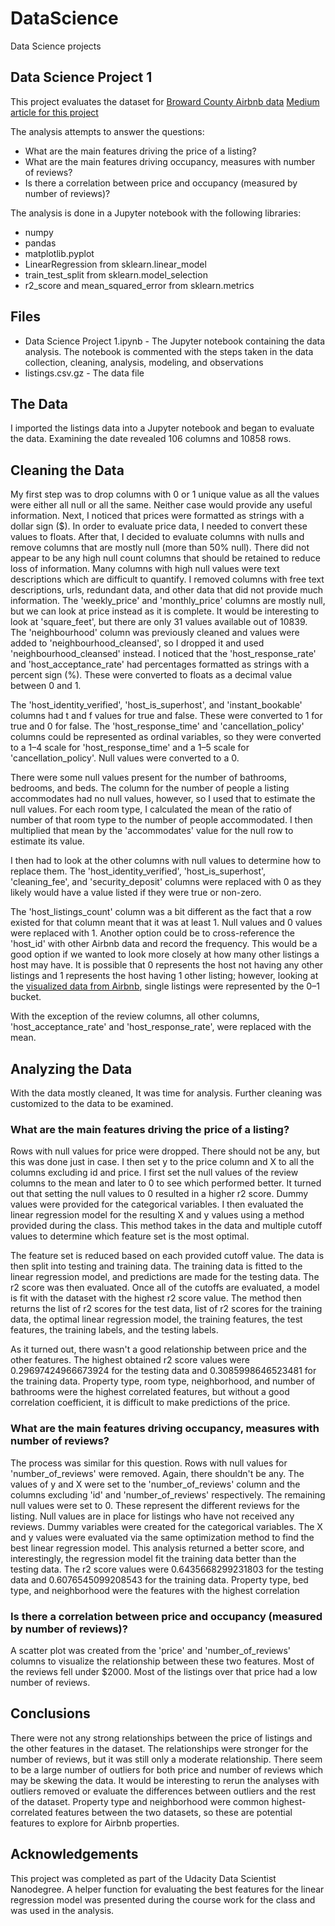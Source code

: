 # DataScience
Data Science projects

## Data Science Project 1

This project evaluates the dataset for [Broward County Airbnb data](http://insideairbnb.com/get-the-data.html)
[Medium article for this project](https://medium.com/@ronda_lunn/analyzing-broward-county-airbnb-data-1562ad3f2456)

The analysis attempts to answer the questions: 
* What are the main features driving the price of a listing?
* What are the main features driving occupancy, measures with number of reviews? 
* Is there a correlation between price and occupancy (measured by number of reviews)? 

The analysis is done in a Jupyter notebook with the following libraries: 
* numpy
* pandas
* matplotlib.pyplot
* LinearRegression from sklearn.linear_model 
* train_test_split from sklearn.model_selection
* r2_score and mean_squared_error from sklearn.metrics

## Files 
* Data Science Project 1.ipynb - The Jupyter notebook containing the data analysis. The notebook is commented with the steps taken in the data collection, cleaning, analysis, modeling, and observations
* listings.csv.gz - The data file

## The Data
I imported the listings data into a Jupyter notebook and began to evaluate the data. Examining the date revealed 106 columns and 10858 rows.

## Cleaning the Data
My first step was to drop columns with 0 or 1 unique value as all the values were either all null or all the same. Neither case would provide any useful information.
Next, I noticed that prices were formatted as strings with a dollar sign ($). In order to evaluate price data, I needed to convert these values to floats.
After that, I decided to evaluate columns with nulls and remove columns that are mostly null (more than 50% null). There did not appear to be any high null count columns that should be retained to reduce loss of information. Many columns with high null values were text descriptions which are difficult to quantify. I removed columns with free text descriptions, urls, redundant data, and other data that did not provide much information. The 'weekly_price' and 'monthly_price' columns are mostly null, but we can look at price instead as it is complete. It would be interesting to look at 'square_feet', but there are only 31 values available out of 10839. The 'neighbourhood' column was previously cleaned and values were added to 'neighbourhood_cleansed', so I dropped it and used 'neighbourhood_cleansed' instead.
I noticed that the 'host_response_rate' and 'host_acceptance_rate' had percentages formatted as strings with a percent sign (%). These were converted to floats as a decimal value between 0 and 1.

The 'host_identity_verified', 'host_is_superhost', and 'instant_bookable' columns had t and f values for true and false. These were converted to 1 for true and 0 for false.
The 'host_response_time' and 'cancellation_policy' columns could be represented as ordinal variables, so they were converted to a 1–4 scale for 'host_response_time' and a 1–5 scale for 'cancellation_policy'. Null values were converted to a 0.

There were some null values present for the number of bathrooms, bedrooms, and beds. The column for the number of people a listing accommodates had no null values, however, so I used that to estimate the null values. For each room type, I calculated the mean of the ratio of number of that room type to the number of people accommodated. I then multiplied that mean by the 'accommodates' value for the null row to estimate its value.

I then had to look at the other columns with null values to determine how to replace them. The 'host_identity_verified', 'host_is_superhost', 'cleaning_fee', and 'security_deposit' columns were replaced with 0 as they likely would have a value listed if they were true or non-zero.

The 'host_listings_count' column was a bit different as the fact that a row existed for that column meant that it was at least 1. Null values and 0 values were replaced with 1. Another option could be to cross-reference the 'host_id' with other Airbnb data and record the frequency. This would be a good option if we wanted to look more closely at how many other listings a host may have. It is possible that 0 represents the host not having any other listings and 1 represents the host having 1 other listing; however, looking at the [visualized data from Airbnb](http://insideairbnb.com/broward-county/), single listings were represented by the 0–1 bucket.

With the exception of the review columns, all other columns, 'host_acceptance_rate' and 'host_response_rate', were replaced with the mean.

## Analyzing the Data
With the data mostly cleaned, It was time for analysis. Further cleaning was customized to the data to be examined.

### What are the main features driving the price of a listing?
Rows with null values for price were dropped. There should not be any, but this was done just in case. I then set y to the price column and X to all the columns excluding id and price. I first set the null values of the review columns to the mean and later to 0 to see which performed better. It turned out that setting the null values to 0 resulted in a higher r2 score. Dummy values were provided for the categorical variables. I then evaluated the linear regression model for the resulting X and y values using a method provided during the class. This method takes in the data and multiple cutoff values to determine which feature set is the most optimal.

The feature set is reduced based on each provided cutoff value. The data is then split into testing and training data. The training data is fitted to the linear regression model, and predictions are made for the testing data. The r2 score was then evaluated. Once all of the cutoffs are evaluated, a model is fit with the dataset with the highest r2 score value. The method then returns the list of r2 scores for the test data, list of r2 scores for the training data, the optimal linear regression model, the training features, the test features, the training labels, and the testing labels.

As it turned out, there wasn't a good relationship between price and the other features. The highest obtained r2 score values were 0.29697424966673924 for the testing data and 0.3085998646523481 for the training data. Property type, room type, neighborhood, and number of bathrooms were the highest correlated features, but without a good correlation coefficient, it is difficult to make predictions of the price.

### What are the main features driving occupancy, measures with number of reviews?
The process was similar for this question. Rows with null values for 'number_of_reviews' were removed. Again, there shouldn't be any. The values of y and X were set to the 'number_of_reviews' column and the columns excluding 'id' and 'number_of_reviews' respectively. The remaining null values were set to 0. These represent the different reviews for the listing. Null values are in place for listings who have not received any reviews. Dummy variables were created for the categorical variables. The X and y values were evaluated via the same optimization method to find the best linear regression model. This analysis returned a better score, and interestingly, the regression model fit the training data better than the testing data. The r2 score values were 0.6435668299231803 for the testing data and 0.6076545099208543 for the training data. Property type, bed type, and neighborhood were the features with the highest correlation

### Is there a correlation between price and occupancy (measured by number of reviews)?
A scatter plot was created from the 'price' and 'number_of_reviews' columns to visualize the relationship between these two features. Most of the reviews fell under $2000. Most of the listings over that price had a low number of reviews.

## Conclusions
There were not any strong relationships between the price of listings and the other features in the dataset. The relationships were stronger for the number of reviews, but it was still only a moderate relationship. There seem to be a large number of outliers for both price and number of reviews which may be skewing the data. It would be interesting to rerun the analyses with outliers removed or evaluate the differences between outliers and the rest of the dataset. Property type and neighborhood were common highest-correlated features between the two datasets, so these are potential features to explore for Airbnb properties.

## Acknowledgements
This project was completed as part of the Udacity Data Scientist Nanodegree.
A helper function for evaluating the best features for the linear regression model was presented during the course work for the class and was used in the analysis. 
